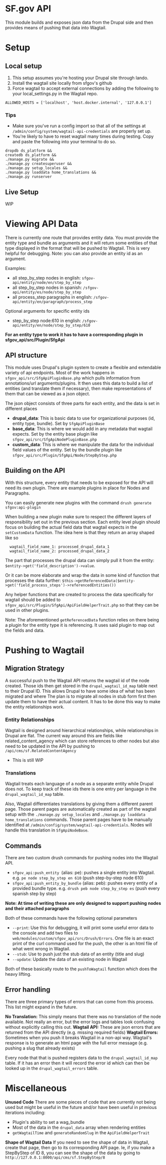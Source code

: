 # SF.gov API
This module builds and exposes json data from the Drupal side and then provides means of pushing that data into Wagtail.

# Setup
## Local setup
1. This setup assumes you're hosting your Drupal site through lando.
2. Install the wagtail site locally from sfgov's github
3. Force wagtail to accept external connections by adding the following to your local_settings.py in the Wagtail repo.
```
ALLOWED_HOSTS = ['localhost', 'host.docker.internal', '127.0.0.1']
```

### Tips
- Make sure you've run a config import so that all of the settings at `/admin/config/system/wagtail-api-credentials` are properly set up.
- You're likely to have to reset wagtail many times during testing. Copy and paste the following into your terminal to do so.
```
dropdb ds_platform &&
createdb ds_platform &&
./manage.py migrate &&
./manage.py createsuperuser &&
./manage.py setup_locales &&
./manage.py loaddata home_translations &&
./manage.py runserver
```

## Live Setup
WIP

# Viewing API Data
There is currently one route that provides entity data. You must provide the entity type and bundle
as arguments and it will return some entities of that type displayed in the format that will be pushed to Wagtail.
This is very helpful for debugging. Note: you can also provide an entity id as an argument.

Examples:
 - all step_by_step nodes in english: `sfgov-api/entity/node/en/step_by_step`
 - all step_by_step nodes in spanish: `/sfgov-api/entity/es/node/step_by_step`
 - all process_step paragraphs in english: `/sfgov-api/entity/en/paragraph/process_step`

Optional arguments for specific entity ids
 - step_by_step node:610 in english: `/sfgov-api/entity/en/node/step_by_step/610`

**For an entity type to work it has to have a corresponding plugin in sfgov_api/src/Plugin/SfgApi**

## API structure
This module uses Drupal's plugin system to create a flexible and extendable variety of api endpoints.
Most of the work happens in `sfgov_api/src/SfgApiPluginBase.php` which pulls information from annotations/url arguments/plugins.
It then uses this data to build a list of entities (and translate them if necessary), then make representations
of them that can be viewed as a json object.

The json object consists of three parts for each entity, and the data is set in different places
  - **drupal_data**: This is basic data to use for organizational purposes (id, entity type, bundle). Set by `SfgApiPluginBase`
  - **base_data**: This is where we would add in any metadata that wagtail expects. Set by the entity base plugin like `sfgov_api/src/SfgApiNodePluginBase.php`
  - **custom_data**: This is where we manipulate the data for the individual field values of the entity. Set by the bundle plugin like `sfgov_api/src/Plugin/SfgApi/Node/StepByStep.php`

## Building on the API
With this structure, every entity that needs to be exposed for the API will need its own plugin. There are example
plugins in place for Nodes and Paragraphs.

You can easily generate new plugins with the command `drush generate sfgov:api-plugin`

When building a new plugin make sure to respect the
different layers of responsibility set out in the previous section. Each entity level plugin should focus on building
the actual field data that wagtail expects in the `setCustomData` function. The idea here is that they return an array
shaped like so

```
  wagtail_field_name_1: processed_drupal_data_1
  wagtail_field_name_2: processed_drupal_data_2
```

The part that processes the drupal data can simply pull it from the entity:
`$entity->get('field_description')->value`.

Or it can be more elaborate and wrap the data in some kind of function that processes the data further:
`$this->getReferencedData($entity->get('field_process_steps')->referencedEntities())`

Any helper functions that are created to process the data specifically for wagtail
should be added to `sfgov_api/src/Plugin/SfgApi/ApiFieldHelperTrait.php`
so that they can be used in other plugins.

Note: The aforementioned `getReferencedData` function relies on there being a plugin for the entity type it is referencing. It
uses said plugin to map out the fields and data.

# Pushing to Wagtail

## Migration Strategy
A successful push to the Wagtail API returns the wagtail id of the node created. Those ids then get stored in the
`drupal_wagtail_id_map` table next to their Drupal ID. This allows Drupal to have some idea of what has been migrated and where
The plan is to migrate all nodes in stub form first then update them to have their actual content. It has to be done this
way to make the entity relationships work.

### Entity Relationships
Wagtail is designed around hierarchical relationships, while relationships in Drupal are flat.
The current way around this are fields like related_content_agency which can store references to other
nodes but also need to be updated in the API by pushing to `/api/cms/sf.RelatedContentAgency`
- This is still WIP

### Translations
Wagtail treats each language of a node as a separate entity while Drupal does not. To keep track
of these ids there is one entry per language in the `drupal_wagtail_id_map` table.

Also, Wagtail differentiates translations by giving them a different parent page. Those parent pages
are automatically created as part of the wagtail setup with the `./manage.py setup_locales` and
`./manage.py loaddata home_translations` commands. Those parent pages have to be manually identified at
`/admin/config/system/wagtail-api-credentials`. Nodes will handle this translation in `SfgApiNodeBase`.

## Commands
There are two custom drush commands for pushing nodes into the Wagtail API.

- `sfgov_api:push_entity `(alias: pe): pushes a single entity into Wagtail.
e.g. `pe node step_by_step en 610` (push step-by-step node 610)
- `sfgov_api:push_entity_by_bundle` (alias: peb): pushes every entity of a provided bundle type.
e.g. `drush peb node step_by_step es` (push every spanish step by step)

**Note: At time of writing these are only designed to support pushing nodes and their attached paragraphs**

Both of these commands have the following optional parameters
- `--print`: Use this for debugging, it will print some useful error data to the console and add two files to
`web/modules/custom/sfgov_api/src/Drush/Errors`. One file is an exact print of the curl command used for the push, the
other is an html file of what went wrong in Wagtail.
- `--stub`: Use to push just the stub data of an entity (title and slug)
- `--update`: Update the data of an existing node in Wagtail

Both of these basically route to the `pushToWagtail` function which does the heavy lifting.

## Error handling
There are three primary types of errors that can come from this process. This list might expand
in the future.

**No Translation:** This simply means that there was no translation of the node available. Not really an error, but the
error logs and tables look confusing without explicitly calling this out.
**Wagtail API:** These are json errors that are returned from the API directly (e.g. missing required fields)
**Wagtail Errors:** Sometimes when you push it breaks Wagtail in a non-api way. Wagtail's response is to generate
an html page with the full error message (e.g. pushing a slug that already exists)

Every node that that is pushed registers data to the `drupal_wagtail_id_map` table. If it has an error then it will
record the error id which can then be looked up in the `drupal_wagtail_errors` table.

# Miscellaneous
**Unused Code**
There are some pieces of code that are currently not being used but might be useful in the future and/or have
been useful in previous iterations including:
  - Plugin's ability to set a wag_bundle
  - Most of the data in the `drupal_data` array when rendering entities
  - `getWagtailTime` and `generateRandomSlug` in the `ApiFieldHelperTrait`

**Shape of Wagtail Data**
If you need to see the shape of data in Wagtail, create that page, then go to its
corresponding API page. Ie, if you make a StepByStep of ID 8, you can see the shape
of the data by going to `http://127.0.0.1:8000/api/cms/sf.StepByStep/8`
